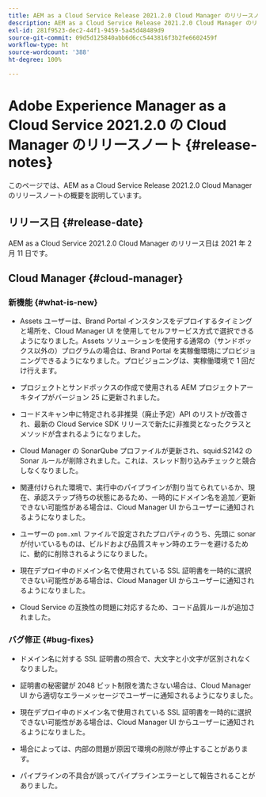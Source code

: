 ```yaml
---
title: AEM as a Cloud Service Release 2021.2.0 Cloud Manager のリリースノート
description: AEM as a Cloud Service Release 2021.2.0 Cloud Manager のリリースノート
exl-id: 281f9523-dec2-44f1-9459-5a45d48489d9
source-git-commit: 09d5d125840abb6d6cc5443816f3b2fe6602459f
workflow-type: ht
source-wordcount: '388'
ht-degree: 100%

---
```


# Adobe Experience Manager as a Cloud Service 2021.2.0 の Cloud Manager のリリースノート {#release-notes}

このページでは、AEM as a Cloud Service Release 2021.2.0 Cloud Manager のリリースノートの概要を説明しています。

## リリース日 {#release-date}

AEM as a Cloud Service 2021.2.0 Cloud Manager のリリース日は 2021 年 2 月 11 日です。

## Cloud Manager {#cloud-manager}

### 新機能 {#what-is-new}

* Assets ユーザーは、Brand Portal インスタンスをデプロイするタイミングと場所を、Cloud Manager UI を使用してセルフサービス方式で選択できるようになりました。Assets ソリューションを使用する通常の（サンドボックス以外の）プログラムの場合は、Brand Portal を実稼働環境にプロビジョニングできるようになりました。プロビジョニングは、実稼働環境で 1 回だけ行えます。

* プロジェクトとサンドボックスの作成で使用される AEM プロジェクトアーキタイプがバージョン 25 に更新されました。

* コードスキャン中に特定される非推奨（廃止予定）API のリストが改善され、最新の Cloud Service SDK リリースで新たに非推奨となったクラスとメソッドが含まれるようになりました。

* Cloud Manager の SonarQube プロファイルが更新され、squid:S2142 の Sonar ルールが削除されました。これは、スレッド割り込みチェックと競合しなくなりました。

* 関連付けられた環境で、実行中のパイプラインが割り当てられているか、現在、承認ステップ待ちの状態にあるため、一時的にドメイン名を追加／更新できない可能性がある場合は、Cloud Manager UI からユーザーに通知されるようになりました。

* ユーザーの `pom.xml` ファイルで設定されたプロパティのうち、先頭に sonar が付いているものは、ビルドおよび品質スキャン時のエラーを避けるために、動的に削除されるようになりました。

* 現在デプロイ中のドメイン名で使用されている SSL 証明書を一時的に選択できない可能性がある場合は、Cloud Manager UI からユーザーに通知されるようになりました。

* Cloud Service の互換性の問題に対応するため、コード品質ルールが追加されました。

### バグ修正  {#bug-fixes}

* ドメイン名に対する SSL 証明書の照合で、大文字と小文字が区別されなくなりました。

* 証明書の秘密鍵が 2048 ビット制限を満たさない場合は、Cloud Manager UI から適切なエラーメッセージでユーザーに通知されるようになりました。

* 現在デプロイ中のドメイン名で使用されている SSL 証明書を一時的に選択できない可能性がある場合は、Cloud Manager UI からユーザーに通知されるようになりました。

* 場合によっては、内部の問題が原因で環境の削除が停止することがあります。

* パイプラインの不具合が誤ってパイプラインエラーとして報告されることがありました。
